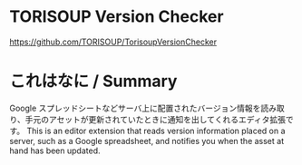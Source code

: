 # TORISOUP Version Checker

https://github.com/TORISOUP/TorisoupVersionChecker

# これはなに / Summary

Google スプレッドシートなどサーバ上に配置されたバージョン情報を読み取り、手元のアセットが更新されていたときに通知を出してくれるエディタ拡張です。
This is an editor extension that reads version information placed on a server, such as a Google spreadsheet, and notifies you when the asset at hand has been updated.

